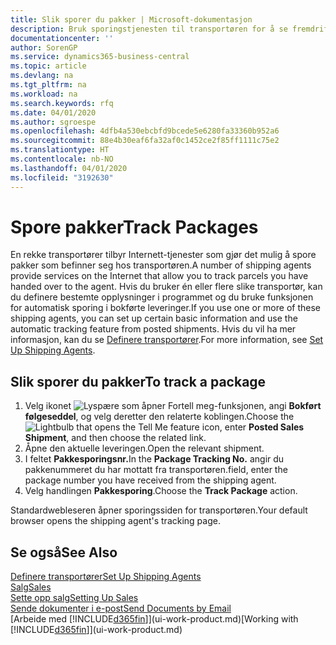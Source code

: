 ```yaml
---
title: Slik sporer du pakker | Microsoft-dokumentasjon
description: Bruk sporingstjenesten til transportøren for å se fremdriften til en levering.
documentationcenter: ''
author: SorenGP
ms.service: dynamics365-business-central
ms.topic: article
ms.devlang: na
ms.tgt_pltfrm: na
ms.workload: na
ms.search.keywords: rfq
ms.date: 04/01/2020
ms.author: sgroespe
ms.openlocfilehash: 4dfb4a530ebcbfd9bcede5e6280fa33360b952a6
ms.sourcegitcommit: 88e4b30eaf6fa32af0c1452ce2f85ff1111c75e2
ms.translationtype: HT
ms.contentlocale: nb-NO
ms.lasthandoff: 04/01/2020
ms.locfileid: "3192630"
---
```

# <a name="track-packages"></a><span data-ttu-id="879b1-103">Spore pakker</span><span class="sxs-lookup"><span data-stu-id="879b1-103">Track Packages</span></span>
<span data-ttu-id="879b1-104">En rekke transportører tilbyr Internett-tjenester som gjør det mulig å spore pakker som befinner seg hos transportøren.</span><span class="sxs-lookup"><span data-stu-id="879b1-104">A number of shipping agents provide services on the Internet that allow you to track parcels you have handed over to the agent.</span></span> <span data-ttu-id="879b1-105">Hvis du bruker én eller flere slike transportør, kan du definere bestemte opplysninger i programmet og du bruke funksjonen for automatisk sporing i bokførte leveringer.</span><span class="sxs-lookup"><span data-stu-id="879b1-105">If you use one or more of these shipping agents, you can set up certain basic information and use the automatic tracking feature from posted shipments.</span></span> <span data-ttu-id="879b1-106">Hvis du vil ha mer informasjon, kan du se [Definere transportører](sales-how-to-set-up-shipping-agents.md).</span><span class="sxs-lookup"><span data-stu-id="879b1-106">For more information, see [Set Up Shipping Agents](sales-how-to-set-up-shipping-agents.md).</span></span>  

## <a name="to-track-a-package"></a><span data-ttu-id="879b1-107">Slik sporer du pakker</span><span class="sxs-lookup"><span data-stu-id="879b1-107">To track a package</span></span>
1. <span data-ttu-id="879b1-108">Velg ikonet ![Lyspære som åpner Fortell meg-funksjonen](media/ui-search/search_small.png "Fortell hva du vil gjøre"), angi **Bokført følgeseddel**, og velg deretter den relaterte koblingen.</span><span class="sxs-lookup"><span data-stu-id="879b1-108">Choose the ![Lightbulb that opens the Tell Me feature](media/ui-search/search_small.png "Tell me what you want to do") icon, enter **Posted Sales Shipment**, and then choose the related link.</span></span>
2. <span data-ttu-id="879b1-109">Åpne den aktuelle leveringen.</span><span class="sxs-lookup"><span data-stu-id="879b1-109">Open the relevant shipment.</span></span>
3. <span data-ttu-id="879b1-110">I feltet **Pakkesporingsnr.**</span><span class="sxs-lookup"><span data-stu-id="879b1-110">In the **Package Tracking No.**</span></span> <span data-ttu-id="879b1-111">angir du pakkenummeret du har mottatt fra transportøren.</span><span class="sxs-lookup"><span data-stu-id="879b1-111">field, enter the package number you have received from the shipping agent.</span></span>
4. <span data-ttu-id="879b1-112">Velg handlingen **Pakkesporing**.</span><span class="sxs-lookup"><span data-stu-id="879b1-112">Choose the **Track Package** action.</span></span>

<span data-ttu-id="879b1-113">Standardwebleseren åpner sporingssiden for transportøren.</span><span class="sxs-lookup"><span data-stu-id="879b1-113">Your default browser opens the shipping agent's tracking page.</span></span>

## <a name="see-also"></a><span data-ttu-id="879b1-114">Se også</span><span class="sxs-lookup"><span data-stu-id="879b1-114">See Also</span></span>
[<span data-ttu-id="879b1-115">Definere transportører</span><span class="sxs-lookup"><span data-stu-id="879b1-115">Set Up Shipping Agents</span></span>](sales-how-to-set-up-shipping-agents.md)  
[<span data-ttu-id="879b1-116">Salg</span><span class="sxs-lookup"><span data-stu-id="879b1-116">Sales</span></span>](sales-manage-sales.md)  
[<span data-ttu-id="879b1-117">Sette opp salg</span><span class="sxs-lookup"><span data-stu-id="879b1-117">Setting Up Sales</span></span>](sales-setup-sales.md)  
[<span data-ttu-id="879b1-118">Sende dokumenter i e-post</span><span class="sxs-lookup"><span data-stu-id="879b1-118">Send Documents by Email</span></span>](ui-how-send-documents-email.md)  
<span data-ttu-id="879b1-119">[Arbeide med [!INCLUDE[d365fin](includes/d365fin_md.md)]](ui-work-product.md)</span><span class="sxs-lookup"><span data-stu-id="879b1-119">[Working with [!INCLUDE[d365fin](includes/d365fin_md.md)]](ui-work-product.md)</span></span>
